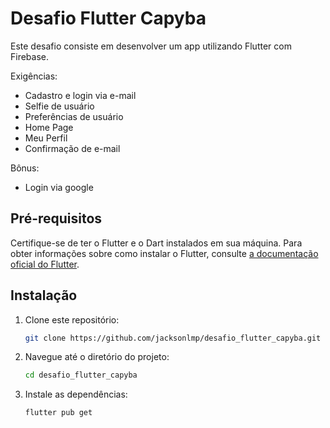 # Desafio Flutter Capyba

Este desafio consiste em desenvolver um app utilizando Flutter com Firebase.

Exigências: 
- Cadastro e login via e-mail
- Selfie de usuário
- Preferências de usuário
- Home Page
- Meu Perfil
- Confirmação de e-mail

Bônus:
- Login via google

## Pré-requisitos

Certifique-se de ter o Flutter e o Dart instalados em sua máquina. Para obter informações sobre como instalar o Flutter, consulte [a documentação oficial do Flutter](https://flutter.dev/docs/get-started/install).

## Instalação

1. Clone este repositório:

   ```bash
   git clone https://github.com/jacksonlmp/desafio_flutter_capyba.git

2. Navegue até o diretório do projeto:

    ```bash
    cd desafio_flutter_capyba

3. Instale as dependências:

    ```bash
    flutter pub get

##